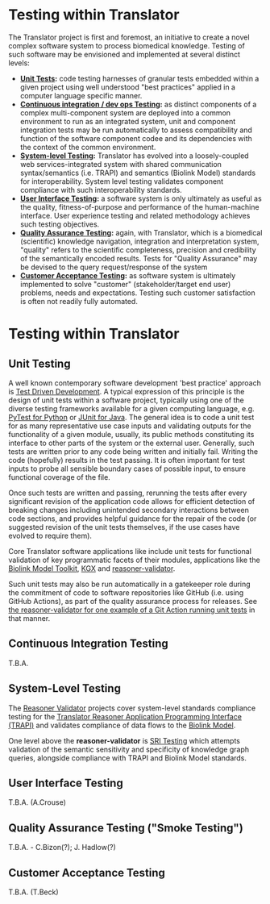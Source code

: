 # Testing within Translator

The Translator project is first and foremost, an initiative to create a novel complex software system to process biomedical knowledge. Testing of such software may be envisioned and implemented at several distinct levels:

* **[Unit Tests](#unit-testing):** code testing harnesses of granular tests embedded within a given project using well understood "best practices" applied in a computer language specific manner.
* **[Continuous integration / dev ops Testing](#continuous-integration-testing):** as distinct components of a complex multi-component system are deployed into a common environment to run as an integrated system, unit and component integration tests may be run  automatically to assess compatibility and function of the software component codee and its dependencies with the context of the common environment.
* **[System-level Testing](#system-level-testing):** Translator has evolved into a loosely-coupled web services-integrated system with shared communication syntax/semantics (i.e. TRAPI) and semantics (Biolink Model) standards for interoperability. System level testing validates component compliance with such interoperability standards.
* **[User Interface Testing](#user-interface-testing):** a software system is only ultimately as useful as the quality, fitness-of-purpose and performance of the human-machine interface. User experience testing and related methodology achieves such testing objectives.
* **[Quality Assurance Testing](#quality-assurance-testing):** again, with Translator, which is a biomedical (scientific) knowledge navigation, integration and interpretation system, "quality" refers to the scientific completeness, precision and credibility of the semantically encoded results. Tests for "Quality Assurance" may be devised to the query request/response of the system
* **[Customer Acceptance Testing](#customer-acceptance-testing):** as software system is ultimately implemented to solve "customer" (stakeholder/target end user) problems, needs and expectations. Testing such customer satisfaction is often not readily fully automated.

# Testing within Translator

## Unit Testing

A well known contemporary software development 'best practice' approach is [Test Driven Development](https://www.google.com/search?q=test+driven+development+python). A typical expression of this principle is the design of unit tests within a software project, typically using one of the diverse testing frameworks available for a given computing language, e.g. [PyTest for Python](https://docs.pytest.org/) or [JUnit for Java](https://junit.org).  The general idea is to code a unit test for as many representative use case inputs and validating outputs for the functionality of a given module, usually, its public methods constituting its interface to other parts of the system or the external user. Generally, such tests are written prior to any code being written and initially fail. Writing the code (hopefully) results in the test passing. It is often important for test inputs to probe all sensible boundary cases of possible input, to ensure functional coverage of the file.

Once such tests are written and passing, rerunning the tests after every significant revision of the application code allows for efficient detection of breaking changes including unintended secondary interactions between code sections, and provides helpful guidance for the repair of the code (or suggested revision of the unit tests themselves, if the use cases have evolved to require them).

Core Translator software applications like include unit tests for functional validation of key programmatic facets of their modules, applications like the [Biolink Model Toolkit](https://github.com/biolink/biolink-model-toolkit/tree/master/tests/unit), [KGX](https://github.com/biolink/kgx/tree/master/tests) and [reasoner-validator](https://github.com/NCATSTranslator/reasoner-validator/tree/master/tests).

Such unit tests may also be run automatically in a gatekeeper role during the commitment of code to software repositories like GitHub (i.e. using GitHub Actions), as part of the quality assurance process for releases. See [the reasoner-validator for one example of a Git Action running unit tests](https://github.com/NCATSTranslator/reasoner-validator/blob/master/.github/workflows/test.yml) in that manner.

## Continuous Integration Testing

T.B.A.

## System-Level Testing

The [Reasoner Validator](https://github.com/NCATSTranslator/reasoner-validator) projects cover system-level standards compliance testing for the [Translator Reasoner Application Programming Interface (TRAPI)](https://github.com/NCATSTranslator/ReasonerAPI) and validates compliance of data flows to the [Biolink Model](https://github.com/biolink/biolink-model).  
 
One level above the **reasoner-validator** is [SRI Testing](sri_testing.md) which attempts validation of the semantic sensitivity and specificity of knowledge graph queries, alongside compliance with TRAPI and Biolink Model standards.

## User Interface Testing

T.B.A. (A.Crouse)

## Quality Assurance Testing ("Smoke Testing")

T.B.A. - C.Bizon(?); J. Hadlow(?)

## Customer Acceptance Testing

T.B.A. (T.Beck)
